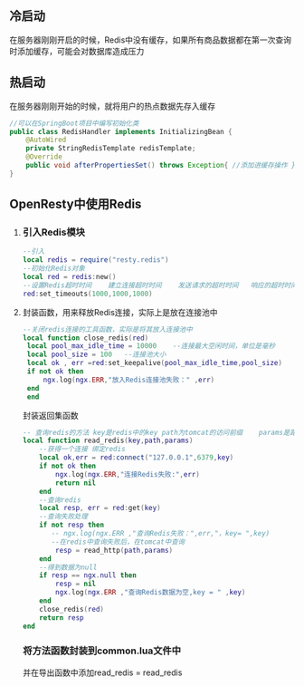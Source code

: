 ## 冷启动

在服务器刚刚开启的时候，Redis中没有缓存，如果所有商品数据都在第一次查询时添加缓存，可能会对数据库造成压力

## 热启动

在服务器刚刚开始的时候，就将用户的热点数据先存入缓存

```java
//可以在SpringBoot项目中编写初始化类
public class RedisHandler implements InitializingBean {
	@AutoWired
	private StringRedisTemplate redisTemplate;
	@Override
	public void afterPropertiesSet() throws Exception{ //添加进缓存操作 }
}
```



## OpenResty中使用Redis

1. ### 引入Redis模块

   ```lua
   --引入
   local redis = require("resty.redis")
   --初始化Redis对象
   local red = redis:new()
   --设置Redis超时时间	建立连接超时时间	发送请求的超时时间	响应的超时时间
   red:set_timeouts(1000,1000,1000)
   ```

2. 封装函数，用来释放Redis连接，实际上是放在连接池中

   ```lua
   --关闭redis连接的工具函数，实际是将其放入连接池中
   local function close_redis(red)
   	local pool_max_idle_time = 10000	--连接最大空闲时间，单位是毫秒
   	local pool_size	= 100	--连接池大小
   	local ok , err =red:set_keepalive(pool_max_idle_time,pool_size)
   	if not ok then 
   		ngx.log(ngx.ERR,"放入Redis连接池失败：" ,err)
   	end
    end   
   ```

   封装返回集函数

   ```lua
   -- 查询redis的方法 key是redis中的key	path为tomcat的访问前缀	params是路径后接参数
   local function read_redis(key,path,params)
       --获得一个连接	绑定redis
       local ok,err = red:connect("127.0.0.1",6379,key)
       if not ok then 
           ngx.log(ngx.ERR,"连接Redis失败:",err)
           return nil
       end
       --查询redis
       local resp, err = red:get(key)
       --查询失败处理
       if not resp then 
          -- ngx.log(ngx.ERR ,"查询Redis失败：",err,"，key= ",key)
          --在redis中查询失败后，在tomcat中查询
           resp = read_http(path,params)
       end
       --得到数据为null
       if resp == ngx.null then 
           resp = nil
           ngx.log(ngx.ERR ,"查询Redis数据为空,key = " ,key)
       end
       close_redis(red)
       return resp
   end     
   ```
   
   ### 将方法函数封装到common.lua文件中
   
   并在导出函数中添加read_redis = read_redis